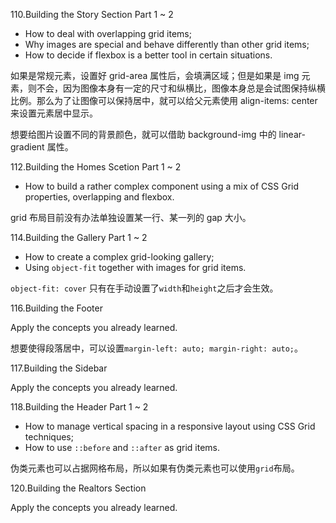 110.Building the Story Section Part 1 ~ 2

-   How to deal with overlapping grid items;
-   Why images are special and behave differently than other grid items;
-   How to decide if flexbox is a better tool in certain situations.

如果是常规元素，设置好 grid-area 属性后，会填满区域；但是如果是 img 元素，则不会，因为图像本身有一定的尺寸和纵横比，图像本身总是会试图保持纵横比例。那么为了让图像可以保持居中，就可以给父元素使用 align-items: center 来设置元素居中显示。

想要给图片设置不同的背景颜色，就可以借助 background-img 中的 linear-gradient 属性。

112.Building the Homes Scetion Part 1 ~ 2

-   How to build a rather complex component using a mix of CSS Grid properties, overlapping and flexbox.

grid 布局目前没有办法单独设置某一行、某一列的 gap 大小。

114.Building the Gallery Part 1 ~ 2

-   How to create a complex grid-looking gallery;
-   Using `object-fit` together with images for grid items.

`object-fit: cover` 只有在手动设置了`width`和`height`之后才会生效。

116.Building the Footer

Apply the concepts you already learned.

想要使得段落居中，可以设置`margin-left: auto; margin-right: auto;`。

117.Building the Sidebar

Apply the concepts you already learned.

118.Building the Header Part 1 ~ 2

-   How to manage vertical spacing in a responsive layout using CSS Grid techniques;
-   How to use `::before` and `::after` as grid items.

伪类元素也可以占据网格布局，所以如果有伪类元素也可以使用`grid`布局。

120.Building the Realtors Section

Apply the concepts you already learned.
